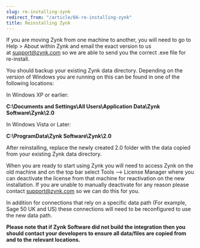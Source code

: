 ```yaml
---
slug: re-installing-zynk
redirect_from: "/article/66-re-installing-zynk"
title: Reinstalling Zynk
---
```

If you are moving Zynk from one machine to another, you will need to go to Help > About within Zynk and email the exact version to us at [support@zynk.com](mailto:support@zynk.com) so we are able to send you the correct .exe file for re-install.

You should backup your existing Zynk data directory. Depending on the version of Windows you are running on this can be found in one of the following locations:

In Windows XP or earlier: 

**C:\Documents and Settings\All Users\Application Data\Zynk Software\Zynk\2.0**

In Windows Vista or Later: 

**C:\ProgramData\Zynk Software\Zynk\2.0**

After reinstalling, replace the newly created 2.0 folder with the data copied from your existing Zynk data directory.

When you are ready to start using Zynk you will need to access Zynk on the old machine and on the top bar select Tools --> License Manager where you can deactivate the license from that machine for reactivation on the new installation. If you are unable to manually deactivate for any reason please contact support@zynk.com so we can do this for you.

In addition for connections that rely on a specific data path (For example, Sage 50 UK and US) these connections will need to be reconfigured to use the new data path.

**Please note that if Zynk Software did not build the integration then you should contact your developers to ensure all data/files are copied from and to the relevant locations.**
